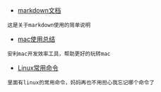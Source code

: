 - [markdown文档](markdown-useage.md)  
```
这是关于markdown使用的简单说明
```
- [mac使用总结](mac.md)  
```
安利mac开发效率工具，帮助更好的玩转mac
```

- [Linux常用命令](linux.md)  
```
里面有linux的常用命令，妈妈再也不用担心我忘记哪个命令了
```